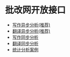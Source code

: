 批改网开放接口
===
- [写作异步分析(推荐)](http://api.pigai.org/apibook/resources/essays_async.html)
- [翻译异步分析(推荐)](http://api.pigai.org/apibook/resources/translation_async.html)
- [写作同步分析](http://api.pigai.org/apibook/resources/essays.html)
- [翻译同步分析](http://api.pigai.org/apibook/resources/translation.html)
- [统计分析案例](http://api.pigai.org/apibook/other/uxue_analysis.html)
